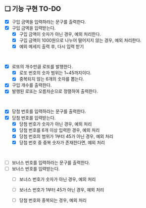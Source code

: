 ## ❏ 기능 구현 TO-DO

- [x]  구입 금액을 입력하라는 문구를 출력한다.
- [x]  구입 금액을 입력받는다.
    - [x]  구입 금액이 숫자가 아닌 경우, 예외 처리한다.
    - [x]  구입 금액이 1000원으로 나누어 떨어지지 않는 경우, 예외 처리한다.
    - [x]  예외 메세지 출력 후, 다시 입력 받기

<br />

- [x]  로또의 개수만큼 로또를 발행한다.
    - [x] 로또 번호의 숫자 범위는 1~45까지이다.
    - [x] 중복되지 않는 6개의 숫자를 뽑는다.
- [x]  구입 개수를 출력한다.
- [x]  발행된 로또는 오름차순으로 정렬하여 출력한다.

<br />

- [x]  당첨 번호를 입력하라는 문구를 출력한다.
- [x]  당첨 번호를 입력받는다.
    - [x]  당첨 번호가 숫자가 아닌 경우, 예외 처리
    - [x]  당첨 번호를 6개 이상 입력한 경우, 예외 처리
    - [x]  당첨 번호의 범위가 1부터 45가 아닌 경우, 예외 처리
    - [x]  당첨 번호 중 중복 숫자가 존재한다면, 예외 처리

<br />

- [ ]  보너스 번호를 입력하라는 문구를 출력한다.
- [ ]  보너스 번호를 입력받는다.
      - [ ] 보너스 번호가 숫자가 아닌 경우, 예외 처리
      - [ ] 보너스 번호가 1부터 45가 아닌 경우, 예외 처리
      - [ ] 당첨 번호와 중복되는 경우, 예외 처리

